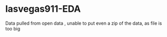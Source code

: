 # lasvegas911-EDA

Data pulled from open data , unable to put even a zip of the data, as file is too big
